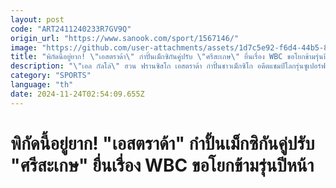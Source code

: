 ```yaml
---
layout: post
code: "ART2411240233R7GV9Q"
origin_url: "https://www.sanook.com/sport/1567146/"
image: "https://github.com/user-attachments/assets/1d7c5e92-f6d4-44b5-8e00-b5d3767d9954"
title: "พิกัดนี้อยู่ยาก! \"เอสตราด้า\" กำปั้นเม็กซิกันคู่ปรับ \"ศรีสะเกษ\" ยื่นเรื่อง WBC ขอโยกข้ามรุ่นปีหน้า"
description: "\"เอล กัลโล่\" ฮวน ฟรานซิสโก เอสตราด้า กำปั้นชาวเม็กซิโก อดีตแชมป์โลกรุ่นซูเปอร์ฟลายเวต ที่เป็นฝ่ายแพ้น็อกให้กับ \"แบม\" เจสซี่ โรดริเกวซ กำปั้นดาวรุ่งชาวสหรัฐฯ เมื่อเดือนมิถุนายน ที่ผ่านมา"
category: "SPORTS"
language: "th"
date: 2024-11-24T02:54:09.655Z
---
```


# พิกัดนี้อยู่ยาก! "เอสตราด้า" กำปั้นเม็กซิกันคู่ปรับ "ศรีสะเกษ" ยื่นเรื่อง WBC ขอโยกข้ามรุ่นปีหน้า